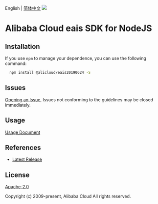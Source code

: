 English | [简体中文](README-CN.md)
![](https://aliyunsdk-pages.alicdn.com/icons/AlibabaCloud.svg)

# Alibaba Cloud eais SDK for NodeJS

## Installation
If you use `npm` to manage your dependence, you can use the following command:

```sh
  npm install @alicloud/eais20190624 -S
```

## Issues
[Opening an Issue](https://github.com/aliyun/alibabacloud-typescript-sdk/issues/new), Issues not conforming to the guidelines may be closed immediately.

## Usage
[Usage Document](https://github.com/aliyun/alibabacloud-typescript-sdk/blob/master/docs/Usage-EN.md#quick-examples)

## References
* [Latest Release](https://github.com/aliyun/alibabacloud-typescript-sdk/)

## License
[Apache-2.0](http://www.apache.org/licenses/LICENSE-2.0)

Copyright (c) 2009-present, Alibaba Cloud All rights reserved.
